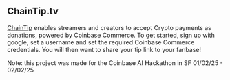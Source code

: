 ## ChainTip.tv
[ChainTip](https://www.chaintip.tv) enables streamers and creators to accept Crypto payments as donations, powered by Coinbase Commerce.
To get started, sign up with google, set a username and set the required Coinbase Commerce credentials.
You will then want to share your tip link to your fanbase!

Note: this project was made for the Coinbase AI Hackathon in SF 01/02/25 - 02/02/25

